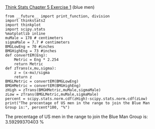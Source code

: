 [Think Stats Chapter 5 Exercise 1](http://greenteapress.com/thinkstats2/html/thinkstats2006.html#toc50) (blue men)

>>    
```  
from __future__ import print_function, division
import thinkstats2
import thinkplot
import scipy.stats
%matplotlib inline
muMale = 178 # centimeters
sigmaMale = 7.7 # centimeters
BMGLowEng = 70 #inches
BMGHighEng = 73 #inches
def convertEM(Eng):
    Metric = Eng * 2.254
    return Metric
def zTrans(x,mu,sigma):
    z = (x-mu)/sigma
    return z
BMGLMetric = convertEM(BMGLowEng)
BMGHMetric = convertEM(BMGHighEng)
zHigh = zTrans(BMGHMetric,muMale,sigmaMale)
zLow = zTrans(BMGLMetric,muMale,sigmaMale)
percent = scipy.stats.norm.cdf(zHigh)-scipy.stats.norm.cdf(zLow)
print("The precentage of US men in the range to join the Blue Man Group is:", percent*100, "%")  
```   
The precentage of US men in the range to join the Blue Man Group is: 3.59299370403 %
